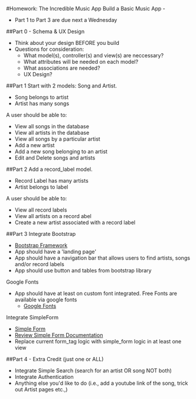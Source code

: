 #Homework: The Incredible Music App
Build a Basic Music App -


* Part 1 to Part 3 are due next a Wednesday


##Part 0 - Schema & UX Design

* Think about your design BEFORE you build
* Questions for consideration:
  * What model(s), controller(s) and view(s) are neccessary?
  * What attributes will be needed on each model?
  * What associations are needed?
  * UX Design?

##Part 1
Start with 2 models: Song and Artist.  

* Song belongs to artist
* Artist has many songs

A user should be able to:

* View all songs in the database
* View all artists in the database
* View all songs by a particular artist
* Add a new artist
* Add a new song belonging to an artist
* Edit and Delete songs and artists

##Part 2
Add a record_label model.

* Record Label has many artists
* Artist belongs to label

A user should be able to:

* View all record labels
* View all artists on a record abel
* Create a new artist associated with a record label

##Part 3
Integrate Bootstrap

* [Bootstrap Framework](http://getbootstrap.com/)
* App should have a 'landing page'
* App should have a navigation bar that allows users to find artists, songs and/or record labels
* App should use button and tables from bootstrap library

Google Fonts

* App should have at least on custom font integrated. Free Fonts are available via google fonts
  * [Google Fonts](https://www.google.com/fonts)  

Integrate SimpleForm

* [Simple Form](https://github.com/plataformatec/simple_form)
* [Review Simple Form Documentation](http://simple-form.plataformatec.com.br)
* Replace current form_tag logic with simple_form logic in at least one view

##Part 4 - Extra Credit (just one or ALL)
 * Integrate Simple Search (search for an artist OR song NOT both)
 * Integrate Authentication
 * Anything else you'd like to do (i.e., add a youtube link of the song, trick out Artist pages etc.,)
